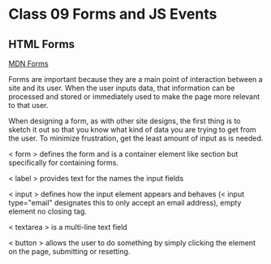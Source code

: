 # Class 09 Forms and JS Events

## HTML Forms

[MDN Forms](https://developer.mozilla.org/en-US/docs/Learn/Forms)

Forms are important because they are a main point of interaction between a site and its user.  When the user inputs data, that information can be processed and stored or immediately used to make the page more relevant to that user.

When designing a form, as with other site designs, the first thing is to sketch it out so that you know what kind of data you are trying to get from the user.  To minimize frustration, get the least amount of input as is needed.  

< form > defines the form and is a container element like section but specifically for containing forms.

< label > provides text for the names the input fields

< input > defines how the input element appears and behaves (< input type="email" designates this to only accept an email address), empty element no closing tag.

< textarea > is a multi-line text field

< button > allows the user to do something by simply clicking the element on the page, submitting or resetting.
